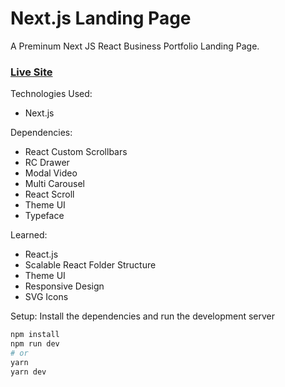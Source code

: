 # Next.js Landing Page 

A Preminum Next JS React Business Portfolio Landing Page. 

### [Live Site](https://objective-meninsky-dd1ce1.netlify.app/)

Technologies Used: 
+ Next.js 

Dependencies: 
+ React Custom Scrollbars
+ RC Drawer
+ Modal Video 
+ Multi Carousel 
+ React Scroll
+ Theme UI
+ Typeface 

Learned: 
+ React.js 
+ Scalable React Folder Structure 
+ Theme UI 
+ Responsive Design 
+ SVG Icons 

Setup:
Install the dependencies and run the development server
```bash
npm install
npm run dev
# or
yarn
yarn dev
